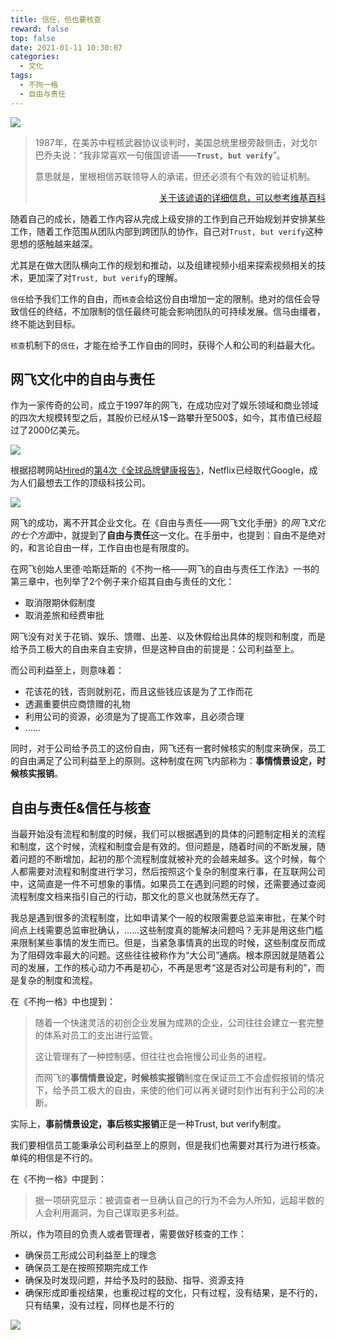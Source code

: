 ```yaml
---
title: 信任，但也要核查
reward: false
top: false
date: 2021-01-11 10:30:07
categories: 
  - 文化
tags:
  - 不拘一格
  - 自由与责任
---
```


![](1.jpg)

> 1987年，在美苏中程核武器协议谈判时，美国总统里根旁敲侧击，对戈尔巴乔夫说：“我非常喜欢一句俄国谚语——**`Trust, but verify`**”。
> 
> 意思就是，里根相信苏联领导人的承诺，但还必须有个有效的验证机制。
>
> [<div align="right">关于该谚语的详细信息，可以参考维基百科</div>](https://en.wikipedia.org/wiki/Trust,_but_verify)

<!--more-->

随着自己的成长，随着工作内容从完成上级安排的工作到自己开始规划并安排某些工作，随着工作范围从团队内部到跨团队的协作，自己对`Trust, but verify`这种思想的感触越来越深。

尤其是在做大团队横向工作的规划和推动，以及组建视频小组来探索视频相关的技术，更加深了对`Trust, but verify`的理解。

`信任`给予我们工作的自由，而`核查`会给这份自由增加一定的限制。绝对的信任会导致信任的终结，不加限制的信任最终可能会影响团队的可持续发展。信马由缰者，终不能达到目标。

`核查`机制下的`信任`，才能在给予工作自由的同时，获得个人和公司的利益最大化。

## 网飞文化中的自由与责任
作为一家传奇的公司，成立于1997年的网飞，在成功应对了娱乐领域和商业领域的四次大规模转型之后，其股价已经从1\$一路攀升至500\$，如今，其市值已经超过了2000亿美元。

![](3.jpg)

根据招聘网站[Hired](https://hired.com/)的[第4次《全球品牌健康报告》](https://hired.com/blog/highlights/2020-brand-health-report/)，Netflix已经取代Google，成为人们最想去工作的顶级科技公司。

![](2.png)

网飞的成功，离不开其企业文化。在《自由与责任——网飞文化手册》的*网飞文化的七个方面*中，就提到了**自由与责任**这一文化。在手册中，也提到：自由不是绝对的，和言论自由一样，工作自由也是有限度的。

在网飞创始人里德·哈斯廷斯的《不拘一格——网飞的自由与责任工作法》一书的第三章中，也列举了2个例子来介绍其自由与责任的文化：
* 取消限期休假制度
* 取消差旅和经费审批

网飞没有对关于花销、娱乐、馈赠、出差、以及休假给出具体的规则和制度，而是给予员工极大的自由来自主安排，但是这种自由的前提是：公司利益至上。

而公司利益至上，则意味着：
* 花该花的钱，否则就别花，而且这些钱应该是为了工作而花
* 透漏重要供应商馈赠的礼物
* 利用公司的资源，必须是为了提高工作效率，且必须合理
* ……

同时，对于公司给予员工的这份自由，网飞还有一套时候核实的制度来确保，员工的自由满足了公司利益至上的原则。这种制度在网飞内部称为：**事情情景设定，时候核实报销**。

## 自由与责任&信任与核查
当最开始没有流程和制度的时候，我们可以根据遇到的具体的问题制定相关的流程和制度，这个时候，流程和制度会是有效的。但问题是，随着时间的不断发展，随着问题的不断增加，起初的那个流程制度就被补充的会越来越多。这个时候，每个人都需要对流程和制度进行学习，然后按照这个复杂的制度来行事，在互联网公司中，这简直是一件不可想象的事情。如果员工在遇到问题的时候，还需要通过查阅流程制度文档来指引自己的行动，那文化的意义也就荡然无存了。

我总是遇到很多的流程制度，比如申请某个一般的权限需要总监来审批，在某个时间点上线需要总监审批确认，……这些制度真的能解决问题吗？无非是用这些门槛来限制某些事情的发生而已。但是，当紧急事情真的出现的时候，这些制度反而成为了阻碍效率最大的问题。这些往往被称作为“大公司”通病。根本原因就是随着公司的发展，工作的核心动力不再是初心，不再是思考“这是否对公司是有利的”，而是复杂的制度和流程。

在《不拘一格》中也提到：

> 随着一个快速灵活的初创企业发展为成熟的企业，公司往往会建立一套完整的体系对员工的支出进行监管。
> 
> 这让管理有了一种控制感，但往往也会拖慢公司业务的进程。
> 
> 而网飞的**事情情景设定，时候核实报销**制度在保证员工不会虚假报销的情况下，给予员工极大的自由，来使的他们可以再关键时刻作出有利于公司的决断。

实际上，**事前情景设定，事后核实报销**正是一种Trust, but verify制度。

我们要相信员工能秉承公司利益至上的原则，但是我们也需要对其行为进行核查。单纯的相信是不行的。

在《不拘一格》中提到：

> 据一项研究显示：被调查者一旦确认自己的行为不会为人所知，远超半数的人会利用漏洞，为自己谋取更多利益。

所以，作为项目的负责人或者管理者，需要做好核查的工作：
* 确保员工形成公司利益至上的理念
* 确保员工是在按照预期完成工作
* 确保及时发现问题，并给予及时的鼓励、指导、资源支持
* 确保形成即重视结果，也重视过程的文化，只有过程，没有结果，是不行的，只有结果，没有过程，同样也是不行的

![](4.jpg)

